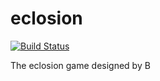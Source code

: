eclosion
========

[![Build Status](https://travis-ci.org/xbfool/eclosion.png)](https://travis-ci.org/xbfool/eclosion)

The eclosion game designed by B
